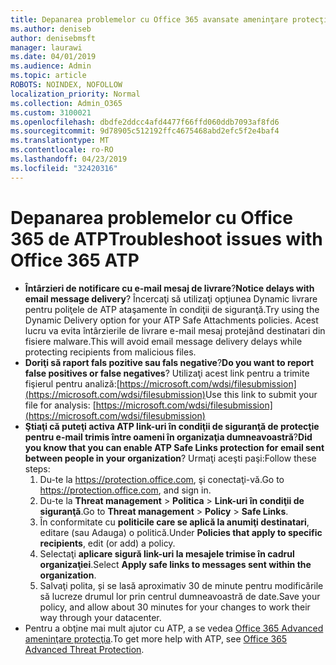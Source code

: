 ```yaml
---
title: Depanarea problemelor cu Office 365 avansate ameninţare protecţie (ATP)
ms.author: deniseb
author: denisebmsft
manager: laurawi
ms.date: 04/01/2019
ms.audience: Admin
ms.topic: article
ROBOTS: NOINDEX, NOFOLLOW
localization_priority: Normal
ms.collection: Admin_O365
ms.custom: 3100021
ms.openlocfilehash: dbdfe2ddcc4afd4477f66ffd060ddb7093af8fd6
ms.sourcegitcommit: 9d78905c512192ffc4675468abd2efc5f2e4baf4
ms.translationtype: MT
ms.contentlocale: ro-RO
ms.lasthandoff: 04/23/2019
ms.locfileid: "32420316"
---
```

# <a name="troubleshoot-issues-with-office-365-atp"></a><span data-ttu-id="64d1c-102">Depanarea problemelor cu Office 365 de ATP</span><span class="sxs-lookup"><span data-stu-id="64d1c-102">Troubleshoot issues with Office 365 ATP</span></span>

- <span data-ttu-id="64d1c-103">**Întârzieri de notificare cu e-mail mesaj de livrare**?</span><span class="sxs-lookup"><span data-stu-id="64d1c-103">**Notice delays with email message delivery**?</span></span> <span data-ttu-id="64d1c-104">Încercaţi să utilizaţi opţiunea Dynamic livrare pentru poliţele de ATP ataşamente în condiţii de siguranţă.</span><span class="sxs-lookup"><span data-stu-id="64d1c-104">Try using the Dynamic Delivery option for your ATP Safe Attachments policies.</span></span> <span data-ttu-id="64d1c-105">Acest lucru va evita întârzierile de livrare e-mail mesaj protejând destinatari din fisiere malware.</span><span class="sxs-lookup"><span data-stu-id="64d1c-105">This will avoid email message delivery delays while protecting recipients from malicious files.</span></span>
- <span data-ttu-id="64d1c-106">**Doriţi să raport fals pozitive sau fals negative**?</span><span class="sxs-lookup"><span data-stu-id="64d1c-106">**Do you want to report false positives or false negatives**?</span></span> <span data-ttu-id="64d1c-107">Utilizaţi acest link pentru a trimite fişierul pentru analiză:[https://microsoft.com/wdsi/filesubmission](https://microsoft.com/wdsi/filesubmission)</span><span class="sxs-lookup"><span data-stu-id="64d1c-107">Use this link to submit your file for analysis: [https://microsoft.com/wdsi/filesubmission](https://microsoft.com/wdsi/filesubmission)</span></span>
- <span data-ttu-id="64d1c-108">**Ştiaţi că puteţi activa ATP link-uri în condiţii de siguranţă de protecţie pentru e-mail trimis între oameni în organizaţia dumneavoastră**?</span><span class="sxs-lookup"><span data-stu-id="64d1c-108">**Did you know that you can enable ATP Safe Links protection for email sent between people in your organization**?</span></span> <span data-ttu-id="64d1c-109">Urmaţi aceşti paşi:</span><span class="sxs-lookup"><span data-stu-id="64d1c-109">Follow these steps:</span></span>
    1. <span data-ttu-id="64d1c-110">Du-te la https://protection.office.com, şi conectaţi-vă.</span><span class="sxs-lookup"><span data-stu-id="64d1c-110">Go to https://protection.office.com, and sign in.</span></span>
    2. <span data-ttu-id="64d1c-111">Du-te la **Threat management** > **Politica** > **Link-uri în condiţii de siguranţă**.</span><span class="sxs-lookup"><span data-stu-id="64d1c-111">Go to **Threat management** > **Policy** > **Safe Links**.</span></span>
    3. <span data-ttu-id="64d1c-112">În conformitate cu **politicile care se aplică la anumiţi destinatari**, editare (sau Adauga) o politică.</span><span class="sxs-lookup"><span data-stu-id="64d1c-112">Under **Policies that apply to specific recipients**, edit (or add) a policy.</span></span>
    4. <span data-ttu-id="64d1c-113">Selectaţi **aplicare sigură link-uri la mesajele trimise în cadrul organizaţiei**.</span><span class="sxs-lookup"><span data-stu-id="64d1c-113">Select **Apply safe links to messages sent within the organization**.</span></span>
    5. <span data-ttu-id="64d1c-114">Salvaţi polita, și se lasă aproximativ 30 de minute pentru modificările să lucreze drumul lor prin centrul dumneavoastră de date.</span><span class="sxs-lookup"><span data-stu-id="64d1c-114">Save your policy, and allow about 30 minutes for your changes to work their way through your datacenter.</span></span>
- <span data-ttu-id="64d1c-115">Pentru a obţine mai mult ajutor cu ATP, a se vedea [Office 365 Advanced ameninţare protecţia](https://docs.microsoft.com/office365/securitycompliance/office-365-atp).</span><span class="sxs-lookup"><span data-stu-id="64d1c-115">To get more help with ATP, see [Office 365 Advanced Threat Protection](https://docs.microsoft.com/office365/securitycompliance/office-365-atp).</span></span>
